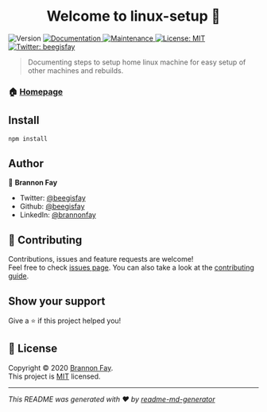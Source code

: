 <h1 align="center">Welcome to linux-setup 👋</h1>
<p>
  <img alt="Version" src="https://img.shields.io/badge/version-1.0.0-blue.svg?cacheSeconds=2592000" />
  <a href="https://github.com/bfay/linux-setup#readme" target="_blank">
    <img alt="Documentation" src="https://img.shields.io/badge/documentation-yes-brightgreen.svg" />
  </a>
  <a href="https://github.com/bfay/linux-setup/graphs/commit-activity" target="_blank">
    <img alt="Maintenance" src="https://img.shields.io/badge/Maintained%3F-yes-green.svg" />
  </a>
  <a href="https://github.com/bfay/linux-setup/blob/master/LICENSE" target="_blank">
    <img alt="License: MIT" src="https://img.shields.io/github/license/beegisfay/linux-setup" />
  </a>
  <a href="https://twitter.com/beegisfay" target="_blank">
    <img alt="Twitter: beegisfay" src="https://img.shields.io/twitter/follow/beegisfay.svg?style=social" />
  </a>
</p>

> Documenting steps to setup home linux machine for easy setup of other machines and rebuilds.

### 🏠 [Homepage](https://github.com/bfay/linux-setup#readme)

## Install

```sh
npm install
```

## Author

👤 **Brannon Fay**

* Twitter: [@beegisfay](https://twitter.com/beegisfay)
* Github: [@beegisfay](https://github.com/beegisfay)
* LinkedIn: [@brannonfay](https://linkedin.com/in/brannonfay)

## 🤝 Contributing

Contributions, issues and feature requests are welcome!<br />Feel free to check [issues page](https://github.com/bfay/linux-setup/issues). You can also take a look at the [contributing guide](https://github.com/bfay/linux-setup/blob/master/CONTRIBUTING.md).

## Show your support

Give a ⭐️ if this project helped you!

## 📝 License

Copyright © 2020 [Brannon Fay](https://github.com/beegisfay).<br />
This project is [MIT](https://github.com/bfay/linux-setup/blob/master/LICENSE) licensed.

***
_This README was generated with ❤️ by [readme-md-generator](https://github.com/kefranabg/readme-md-generator)_